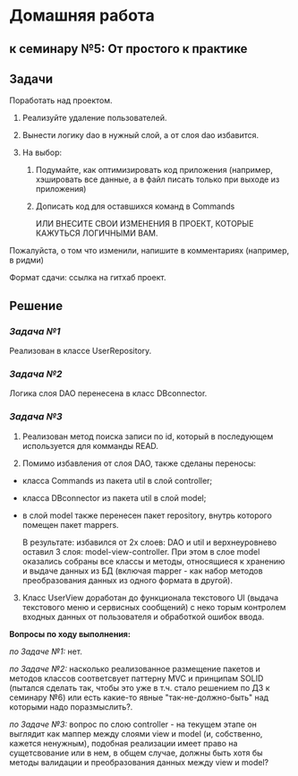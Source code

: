 # Домашняя работа

## к семинару №5: От простого к практике

## Задачи

Поработать над проектом.

1. Реализуйте удаление пользователей.
2. Вынести логику dao в нужный слой, а от слоя dao избавится.
3. На выбор:

    1) Подумайте, как оптимизировать код приложения (например, хэшировать все данные, а в файл писать только при выходе из приложения)
    2) Дописать код для оставшихся команд в Commands

        ИЛИ ВНЕСИТЕ СВОИ ИЗМЕНЕНИЯ В ПРОЕКТ, КОТОРЫЕ КАЖУТЬСЯ ЛОГИЧНЫМИ ВАМ.

Пожалуйста, о том что изменили, напишите в комментариях (например, в ридми)

Формат сдачи: ссылка на гитхаб проект.

## Решение

### *Задача №1*

Реализован в классе UserRepository.

### *Задача №2*

Логика слоя DAO перенесена в класс DBconnector.

### *Задача №3*

1. Реализован метод поиска записи по id, который в последующем используется для комманды READ.

2. Помимо избавления от слоя DAO, также сделаны переносы:

- класса Commands из пакета util в слой controller;
- класса DBconnector из пакета util в слой model;
- в слой model также перенесен пакет repository, внутрь которого помещен пакет mappers.

    В результате: избавился от 2х слоев: DAO и util и верхнеуровнево оставил 3 слоя: model-view-controller. При этом в слое model оказались собраны все классы и методы, относящиеся к хранению и выдаче данных из БД (включая mapper - как набор методов преобразования данных из одного формата в другой).

3. Класс UserView доработан до функционала текстового UI (выдача текстового меню и сервисных сообщений) с неко торым контролем входных данных от пользователя и обработкой ошибок ввода.

**Вопросы по ходу выполнения:**

*по Задаче №1:* нет.

*по Задаче №2:* насколько реализованное размещение пакетов и методов классов соответсвует паттерну MVC и принципам SOLID (пытался сделать так, чтобы это уже в т.ч. стало решением по ДЗ к семинару №6) или есть какие-то явные "так-не-должно-быть" над которыми надо поразмыслить?.

*по Задаче №3:* вопрос по слою controller - на текущем этапе он выглядит как маппер между слоями view и model (и, собственно, кажется ненужным), подобная реализации имеет право на сущетсвование или в нем, в общем случае, должны быть хотя бы методы валидации и преобразования данных между view и model?

